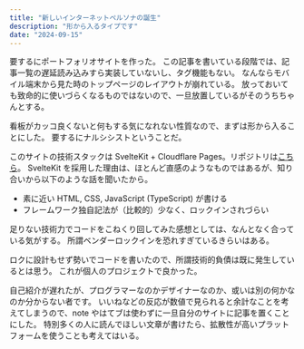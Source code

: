 ```yaml
---
title: "新しいインターネットペルソナの誕生"
description: "形から入るタイプです"
date: "2024-09-15"
---
```


要するにポートフォリオサイトを作った。
この記事を書いている段階では、記事一覧の遅延読み込みすら実装していないし、タグ機能もない。
なんならモバイル端末から見た時のトップページのレイアウトが崩れている。
放っておいても致命的に使いづらくなるものではないので、一旦放置しているがそのうちちゃんとする。

看板がカッコ良くないと何もする気になれない性質なので、まずは形から入ることにした。
要するにナルシシストということだ。

このサイトの技術スタックは SvelteKit + Cloudflare Pages。リポジトリは[こちら](https://github.com/peaksvndvalleys/pav_works)。
SvelteKit を採用した理由は、ほとんど直感のようなものではあるが、知り合いから以下のような話を聞いたから。

* 素に近い HTML, CSS, JavaScript (TypeScript) が書ける
* フレームワーク独自記法が（比較的）少なく、ロックインされづらい

足りない技術力でコードをこねくり回してみた感想としては、なんとなく合っている気がする。
所謂ベンダーロックインを恐れすぎているきらいはある。

ロクに設計もせず勢いでコードを書いたので、所謂技術的負債は既に発生しているとは思う。
これが個人のプロジェクトで良かった。

自己紹介が遅れたが、プログラマーなのかデザイナーなのか、或いは別の何かなのか分からない者です。
いいねなどの反応が数値で見られると余計なことを考えてしまうので、note やはてブは使わずに一旦自分のサイトに記事を置くことにした。
特別多くの人に読んでほしい文章が書けたら、拡散性が高いプラットフォームを使うことも考えてはいる。